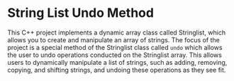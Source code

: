 # String List Undo Method
This C++ project implements a dynamic array class called Stringlist, which allows you to create and manipulate an array of strings. The focus of the project is a special method of the Stringlist class called `undo` which allows the user to undo operations conducted on the Stringlist array. This allows users to dynamically manipulate a list of strings, such as adding, removing, copying, and shifting strings, and undoing these operations as they see fit.


